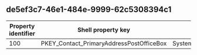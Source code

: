 ## de5ef3c7-46e1-484e-9999-62c5308394c1

Property identifier | Shell property key | Shell name | Alias
--- | --- | --- | ---
100 | PKEY_Contact_PrimaryAddressPostOfficeBox | System.Contact.PrimaryAddressPostOfficeBox | 

